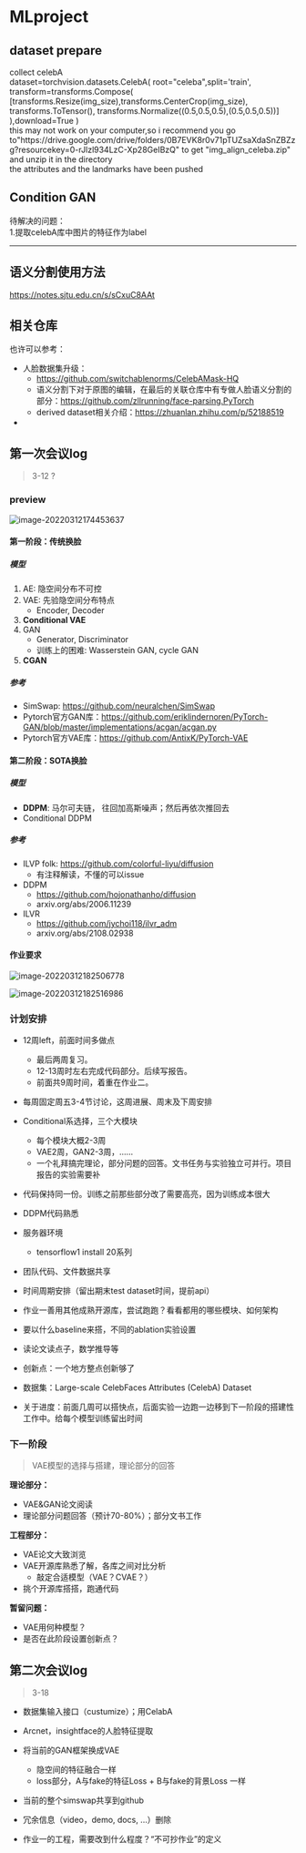 # MLproject
<h2>dataset prepare</h2>
collect celebA<br>
dataset=torchvision.datasets.CelebA(
        root="celeba",split='train',
        transform=transforms.Compose(
            [transforms.Resize(img_size),transforms.CenterCrop(img_size),
             transforms.ToTensor(), transforms.Normalize((0.5,0.5,0.5),(0.5,0.5,0.5))]
        ),download=True
    )<br>
this may not work on your computer,so i recommend you go to"https://drive.google.com/drive/folders/0B7EVK8r0v71pTUZsaXdaSnZBZzg?resourcekey=0-rJlzl934LzC-Xp28GeIBzQ" to get "img_align_celeba.zip" and unzip it in the directory<br>
the attributes and the landmarks have been pushed<br>

<h2>Condition GAN </h2>
待解决的问题：<br>
1.提取celebA库中图片的特征作为label



---

## 语义分割使用方法

https://notes.sjtu.edu.cn/s/sCxuC8AAt

## 相关仓库
也许可以参考：
- 人脸数据集升级：
  - https://github.com/switchablenorms/CelebAMask-HQ
  - 语义分割下对于原图的编辑，在最后的关联仓库中有专做人脸语义分割的部分：https://github.com/zllrunning/face-parsing.PyTorch
  - derived dataset相关介绍：https://zhuanlan.zhihu.com/p/52188519
- 


## 第一次会议log

> 3-12 ?

### preview

![image-20220312174453637](./img/image-20220312174453637.png)

#### 第一阶段：传统换脸

##### 模型

1. AE: 隐空间分布不可控
2. VAE: 先验隐空间分布特点
   - Encoder, Decoder
3. **Conditional VAE**
4. GAN
     - Generator, Discriminator
     - 训练上的困难: Wasserstein GAN, cycle GAN
5.  **CGAN**

##### 参考

- SimSwap: https://github.com/neuralchen/SimSwap
- Pytorch官方GAN库：https://github.com/eriklindernoren/PyTorch-GAN/blob/master/implementations/acgan/acgan.py
- Pytorch官方VAE库：https://github.com/AntixK/PyTorch-VAE

#### 第二阶段：SOTA换脸

##### 模型

- **DDPM**: 马尔可夫链， 往回加高斯噪声；然后再依次推回去
- Conditional DDPM

##### 参考

- ILVP folk: https://github.com/colorful-liyu/diffusion
  - 有注释解读，不懂的可以issue
- DDPM
  - https://github.com/hojonathanho/diffusion
  - arxiv.org/abs/2006.11239
- ILVR
  - https://github.com/jychoi118/ilvr_adm
  - arxiv.org/abs/2108.02938

#### 作业要求

![image-20220312182506778](./img/image-20220312182506778.png)

![image-20220312182516986](./img/image-20220312182516986.png)

### 计划安排

- 12周left，前面时间多做点
  - 最后两周复习。
  - 12-13周时左右完成代码部分。后续写报告。
  - 前面共9周时间，着重在作业二。
- 每周固定周五3-4节讨论，这周进展、周末及下周安排
- Conditional系选择，三个大模块
  - 每个模块大概2-3周
  - VAE2周，GAN2-3周，……
  - 一个礼拜搞完理论，部分问题的回答。文书任务与实验独立可并行。项目报告的实验需要补
- 代码保持同一份。训练之前那些部分改了需要高亮，因为训练成本很大



- DDPM代码熟悉
- 服务器环境
  - tensorflow1 install 20系列
- 团队代码、文件数据共享
- 时间周期安排（留出期末test dataset时间，提前api）
- 作业一善用其他成熟开源库，尝试跑跑？看看都用的哪些模块、如何架构
- 要以什么baseline来搭，不同的ablation实验设置
- 读论文读点子，数学推导等
- 创新点：一个地方整点创新够了
- 数据集：Large-scale CelebFaces Attributes (CelebA) Dataset
- 关于进度：前面几周可以搭快点，后面实验一边跑一边移到下一阶段的搭建性工作中。给每个模型训练留出时间

### 下一阶段

> VAE模型的选择与搭建，理论部分的回答

**理论部分：**

- VAE&GAN论文阅读
- 理论部分问题回答（预计70-80%）；部分文书工作

**工程部分：**

- VAE论文大致浏览
- VAE开源库熟悉了解，各库之间对比分析
  - 敲定合适模型（VAE？CVAE？）
- 挑个开源库搭搭，跑通代码

**暂留问题：**

- VAE用何种模型？
- 是否在此阶段设置创新点？

## 第二次会议log
> 3-18

- 数据集输入接口（custumize）；用CelabA
- Arcnet，insightface的人脸特征提取
- 将当前的GAN框架换成VAE
  - 隐空间的特征融合一样
  - loss部分，A与fake的特征Loss + B与fake的背景Loss 一样


- 当前的整个simswap共享到github
- 冗余信息（video，demo, docs, ...）删除
- 作业一的工程，需要改到什么程度？“不可抄作业”的定义
